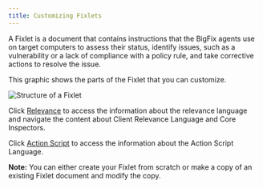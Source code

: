 ```yaml
---
title: Customizing Fixlets  
---
```


A Fixlet is a document that contains instructions that the BigFix agents use on
target computers to assess their status, identify issues, such as a
vulnerability or a lack of compliance with a policy rule, and take corrective
actions to resolve the issue.

This graphic shows the parts of the Fixlet that you can customize.


![Structure of a Fixlet](/static/img/fixlet-structure.png)


Click [Relevance](/relevance/) to access the information about the relevance 
language and navigate the content about Client Relevance Language and Core 
Inspectors.

Click [Action Script](/action-script/) to access the information about the
Action Script Language.

**Note:** You can either create your Fixlet from scratch or make a copy of 
an existing Fixlet document and modify the copy.
